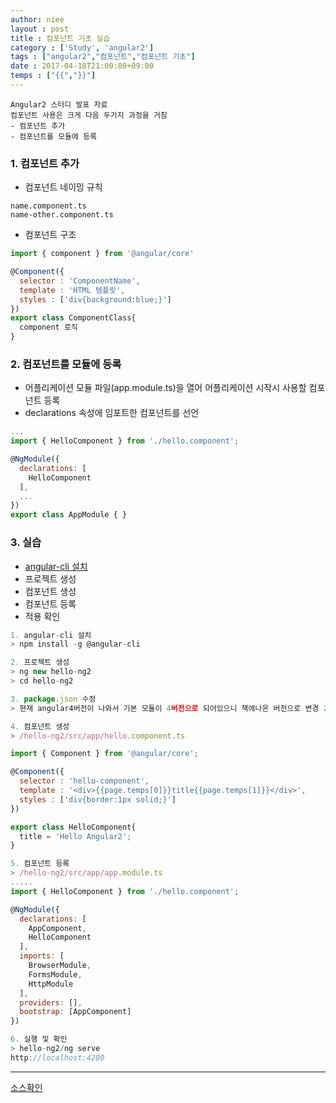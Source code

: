 ```yaml
---
author: niee
layout : post
title : 컴포넌트 기초 실습
category : ['Study', 'angular2']
tags : ["angular2","컴포넌트","컴포넌트 기초"]
date : 2017-04-18T21:00:00+09:00
temps : ["{{","}}"]
---
```


```
Angular2 스터디 발표 자료
컴포넌트 사용은 크게 다음 두가지 과정을 거침
- 컴포넌트 추가
- 컴포넌트를 모듈에 등록
```

### 1. 컴포넌트 추가

- 컴포넌트 네이밍 규칙

```
name.component.ts
name-other.component.ts
```

- 컴포넌트 구조

```javascript
import { component } from '@angular/core'

@Component({
  selector : 'ComponentName',
  template : 'HTML 템플릿',
  styles : ['div{background:blue;}']
})
export class ComponentClass{
  component 로직
}
```

### 2. 컴포넌트를 모듈에 등록

- 어플리케이션 모듈 파일(app.module.ts)을 열어 어플리케이션 시작시 사용할 컴포넌트 등록
- declarations 속성에 임포트한 컴포넌트를 선언

```javascript
...
import { HelloComponent } from './hello.component';

@NgModule({
  declarations: [
    HelloComponent
  ],
  ...
})
export class AppModule { }

```

### 3. 실습

- [angular-cli 설치](https://github.com/angular/angular-cli)
- 프로젝트 생성
- 컴포넌트 생성
- 컴포넌트 등록
- 적용 확인

```javascript
1. angular-cli 설치
> npm install -g @angular-cli

2. 프로젝트 생성
> ng new hello-ng2
> cd hello-ng2

3. package.json 수정
> 현재 angular4버전이 나와서 기본 모듈이 4버전으로 되어있으니 책에나온 버전으로 변경 2.0.2 router만 3.0.2

4. 컴포넌트 생성
> /hello-ng2/src/app/hello.component.ts

import { Component } from '@angular/core';

@Component({
  selector : 'hello-component',
  template : '<div>{{page.temps[0]}}title{{page.temps[1]}}</div>',
  styles : ['div{border:1px solid;}']
})

export class HelloComponent{
  title = 'Hello Angular2';
}

5. 컴포넌트 등록
> /hello-ng2/src/app/app.module.ts
.....
import { HelloComponent } from './hello.component';

@NgModule({
  declarations: [
    AppComponent,
    HelloComponent
  ],
  imports: [
    BrowserModule,
    FormsModule,
    HttpModule
  ],
  providers: [],
  bootstrap: [AppComponent]
})

6. 실행 및 확인
> hello-ng2/ng serve
http://localhost:4200
```

----------------------
[소스확인](https://github.com/ParkMinKyu/angular2study/tree/master/src/app)
